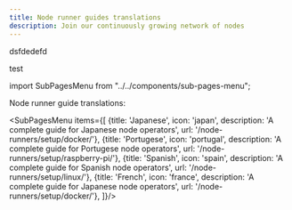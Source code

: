 ```yaml
---
title: Node runner guides translations
description: Join our continuously growing network of nodes
---
```


dsfdedefd


test

import SubPagesMenu from "../../components/sub-pages-menu";

Node runner guide translations:

<SubPagesMenu items={[
  {title: 'Japanese', icon: 'japan', description: 'A complete guide for Japanese node operators', url: '/node-runners/setup/docker/'},
  {title: 'Portugese', icon: 'portugal', description: 'A complete guide for Portugese node operators', url: '/node-runners/setup/raspberry-pi/'},
  {title: 'Spanish', icon: 'spain', description: 'A complete guide for Spanish node operators', url: '/node-runners/setup/linux/'},
  {title: 'French', icon: 'france', description: 'A complete guide for Japanese node operators', url: '/node-runners/setup/docker/'},
]}/>
